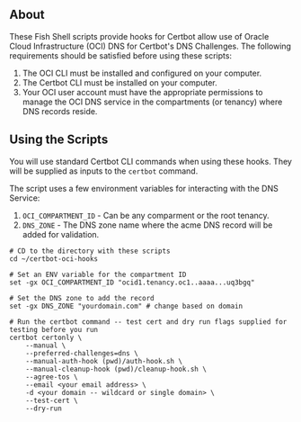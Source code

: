 ## About

These Fish Shell scripts provide hooks for Certbot allow use of Oracle Cloud Infrastructure (OCI) DNS for Certbot's DNS Challenges. The following requirements should be satisfied before using these scripts:

1. The OCI CLI must be installed and configured on your computer.
2. The Certbot CLI must be installed on your computer.
3. Your OCI user account must have the appropriate permissions to manage the OCI DNS service in the compartments (or tenancy) where DNS records reside.

## Using the Scripts

You will use standard Certbot CLI commands when using these hooks.  They will be supplied as inputs to the `certbot` command.

The script uses a few environment variables for interacting with the DNS Service:

1. `OCI_COMPARTMENT_ID` - Can be any comparment or the root tenancy.
2. `DNS_ZONE` - The DNS zone name where the acme DNS record will be added for validation.

```
# CD to the directory with these scripts
cd ~/certbot-oci-hooks

# Set an ENV variable for the compartment ID
set -gx OCI_COMPARTMENT_ID "ocid1.tenancy.oc1..aaaa...uq3bgq"

# Set the DNS zone to add the record
set -gx DNS_ZONE "yourdomain.com" # change based on domain

# Run the certbot command -- test cert and dry run flags supplied for testing before you run
certbot certonly \
    --manual \
    --preferred-challenges=dns \
    --manual-auth-hook (pwd)/auth-hook.sh \
    --manual-cleanup-hook (pwd)/cleanup-hook.sh \
    --agree-tos \
    --email <your email address> \
    -d <your domain -- wildcard or single domain> \
    --test-cert \
    --dry-run
```
